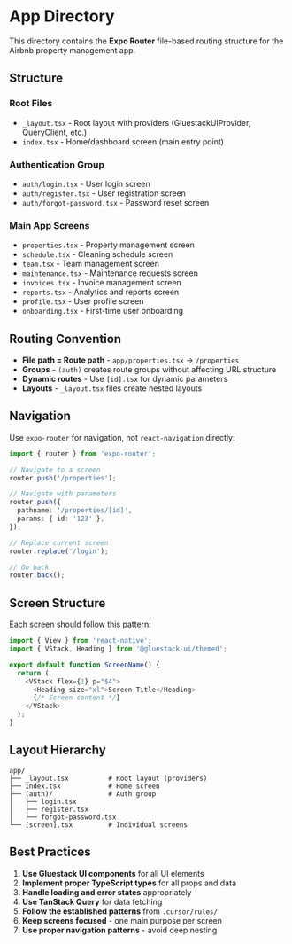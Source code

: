 # App Directory

This directory contains the **Expo Router** file-based routing structure for the Airbnb property
management app.

## Structure

### Root Files

- `_layout.tsx` - Root layout with providers (GluestackUIProvider, QueryClient, etc.)
- `index.tsx` - Home/dashboard screen (main entry point)

### Authentication Group

- `auth/login.tsx` - User login screen
- `auth/register.tsx` - User registration screen
- `auth/forgot-password.tsx` - Password reset screen

### Main App Screens

- `properties.tsx` - Property management screen
- `schedule.tsx` - Cleaning schedule screen
- `team.tsx` - Team management screen
- `maintenance.tsx` - Maintenance requests screen
- `invoices.tsx` - Invoice management screen
- `reports.tsx` - Analytics and reports screen
- `profile.tsx` - User profile screen
- `onboarding.tsx` - First-time user onboarding

## Routing Convention

- **File path = Route path** - `app/properties.tsx` → `/properties`
- **Groups** - `(auth)` creates route groups without affecting URL structure
- **Dynamic routes** - Use `[id].tsx` for dynamic parameters
- **Layouts** - `_layout.tsx` files create nested layouts

## Navigation

Use `expo-router` for navigation, not `react-navigation` directly:

```typescript
import { router } from 'expo-router';

// Navigate to a screen
router.push('/properties');

// Navigate with parameters
router.push({
  pathname: '/properties/[id]',
  params: { id: '123' },
});

// Replace current screen
router.replace('/login');

// Go back
router.back();
```

## Screen Structure

Each screen should follow this pattern:

```typescript
import { View } from 'react-native';
import { VStack, Heading } from '@gluestack-ui/themed';

export default function ScreenName() {
  return (
    <VStack flex={1} p="$4">
      <Heading size="xl">Screen Title</Heading>
      {/* Screen content */}
    </VStack>
  );
}
```

## Layout Hierarchy

```
app/
├── _layout.tsx          # Root layout (providers)
├── index.tsx            # Home screen
├── (auth)/              # Auth group
│   ├── login.tsx
│   ├── register.tsx
│   └── forgot-password.tsx
└── [screen].tsx         # Individual screens
```

## Best Practices

1. **Use Gluestack UI components** for all UI elements
2. **Implement proper TypeScript types** for all props and data
3. **Handle loading and error states** appropriately
4. **Use TanStack Query** for data fetching
5. **Follow the established patterns** from `.cursor/rules/`
6. **Keep screens focused** - one main purpose per screen
7. **Use proper navigation patterns** - avoid deep nesting
